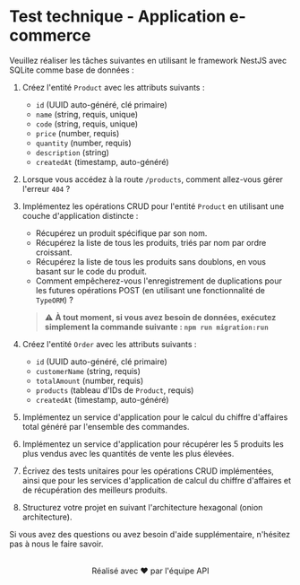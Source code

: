 # Test technique - Application e-commerce

Veuillez réaliser les tâches suivantes en utilisant le framework NestJS avec SQLite comme base de données :

1. Créez l'entité `Product` avec les attributs suivants :
   - `id` (UUID auto-généré, clé primaire)
   - `name` (string, requis, unique)
   - `code` (string, requis, unique)
   - `price` (number, requis)
   - `quantity` (number, requis)
   - `description` (string)
   - `createdAt` (timestamp, auto-généré)

2. Lorsque vous accédez à la route `/products`, comment allez-vous gérer l'erreur `404` ?

3. Implémentez les opérations CRUD pour l'entité `Product` en utilisant une couche d'application distincte :
   - Récupérez un produit spécifique par son nom.
   - Récupérez la liste de tous les produits, triés par nom par ordre croissant.
   - Récupérez la liste de tous les produits sans doublons, en vous basant sur le code du produit.
   - Comment empêcherez-vous l'enregistrement de duplications pour les futures opérations POST (en utilisant une fonctionnalité de `TypeORM`) ?
   > ⚠️ **À tout moment, si vous avez besoin de données, exécutez simplement la commande suivante : `npm run migration:run`**

4. Créez l'entité `Order` avec les attributs suivants :
   - `id` (UUID auto-généré, clé primaire)
   - `customerName` (string, requis)
   - `totalAmount` (number, requis)
   - `products` (tableau d'IDs de `Product`, requis)
   - `createdAt` (timestamp, auto-généré)

5. Implémentez un service d'application pour le calcul du chiffre d'affaires total généré par l'ensemble des commandes.

6. Implémentez un service d'application pour récupérer les 5 produits les plus vendus avec les quantités de vente les plus élevées.

7. Écrivez des tests unitaires pour les opérations CRUD implémentées, ainsi que pour les services d'application de calcul du chiffre d'affaires et de récupération des meilleurs produits.

8. Structurez votre projet en suivant l'architecture hexagonal (onion architecture).

Si vous avez des questions ou avez besoin d'aide supplémentaire, n'hésitez pas à nous le faire savoir.

<br/>
<div align="center">Réalisé avec ❤️ par l'équipe API</div>